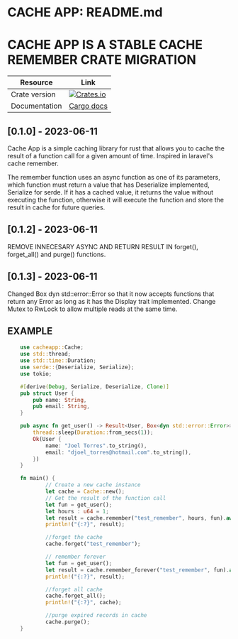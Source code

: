 # CACHE APP: README.md
# CACHE APP IS A STABLE CACHE REMEMBER CRATE MIGRATION

| Resource          | Link                                                                                                                              |
| ----------------- | ----------------------------------------------------------------------------------------------------------------------------------|
| Crate version     | [![Crates.io](https://img.shields.io/crates/v/wkhtmlapp?color=warning&style=plastic)](https://crates.io/crates/cacheapp)    |
| Documentation     | [Cargo docs](https://github.com/JoelTorresAr/cacheapp.git)                                                                  |



## [0.1.0] - 2023-06-11
Cache App is a simple caching library for rust that allows you to cache the result of a function call for a given amount of time.
Inspired in laravel's cache remember.

The remember function uses an async function as one of its parameters, which function must return a value that has Deserialize implemented, 
Serialize for serde. If it has a cached value, it returns the value without executing the function, otherwise it will execute the function 
and store the result in cache for future queries.

## [0.1.2] - 2023-06-11
REMOVE INNECESARY ASYNC AND RETURN RESULT IN forget(), forget_all() and purge() functions.

## [0.1.3] - 2023-06-11
Changed Box dyn std::error::Error so that it now accepts functions that return any Error as long as it has the Display trait implemented.
Change Mutex to RwLock to allow multiple reads at the same time.
## EXAMPLE

```rust
    use cacheapp::Cache;
    use std::thread;
    use std::time::Duration;
    use serde::{Deserialize, Serialize};
    use tokio;

    #[derive(Debug, Serialize, Deserialize, Clone)]
    pub struct User {
        pub name: String,
        pub email: String,
    }

    pub async fn get_user() -> Result<User, Box<dyn std::error::Error>> {
        thread::sleep(Duration::from_secs(1));
        Ok(User {
            name: "Joel Torres".to_string(),
            email: "djoel_torres@hotmail.com".to_string(),
        })
    }

    fn main() {
            // Create a new cache instance
            let cache = Cache::new();
            // Get the result of the function call
            let fun = get_user();
            let hours : u64 = 1;
            let result = cache.remember("test_remember", hours, fun).await.unwrap();
            println!("{:?}", result);

            //forget the cache
            cache.forget("test_remember");

            // remember forever
            let fun = get_user();
            let result = cache.remember_forever("test_remember", fun).await.unwrap();
            println!("{:?}", result);

            //forget all cache
            cache.forget_all();
            println!("{:?}", cache);

            //purge expired records in cache
            cache.purge();
    }
```